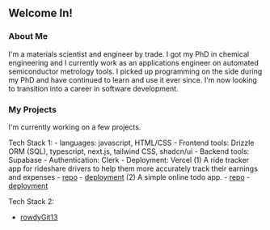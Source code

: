 ## Welcome In!

<!--
**rowdyGit13/rowdyGit13** is a ✨ _special_ ✨ repository because its `README.md` (this file) appears on your GitHub profile.

- 🔭 I’m currently working on ...
- 🌱 I’m currently learning ...
- 👯 I’m looking to collaborate on ...
- 🤔 I’m looking for help with ...
- 💬 Ask me about ...
- 📫 How to reach me: ...
- 😄 Pronouns: ...
- ⚡ Fun fact: ...
-->
### About Me

I'm a materials scientist and engineer by trade. I got my PhD in chemical engineering and I currently work as an applications engineer on automated semiconductor metrology tools. I picked up programming on the side during my PhD and have continued to learn and use it ever since. I'm now looking to transition into a career in software development.

### My Projects

I'm currently working on a few projects.

Tech Stack 1:
    - languages: javascript, HTML/CSS
    - Frontend tools: Drizzle ORM (SQL), typescript, next.js, tailwind CSS, shadcn/ui
    - Backend tools: Supabase
    - Authentication: Clerk
    - Deployment: Vercel
(1) A ride tracker app for rideshare drivers to help them more accurately track their earnings and expenses
    - [repo](https://github.com/rowdyGit13/ride-tracker-pro)
    - [deployment](https://ride-tracker-pro.vercel.app)
(2) A simple online todo app.
    - [repo](https://github.com/rowdyGit13/to-do-app.git)
    - [deployment](https://to-do-app-indol-nu.vercel.app/)

Tech Stack 2:

- [rowdyGit13](https://github.com/rowdyGit13)

